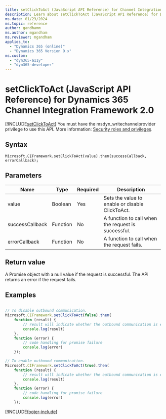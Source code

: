 ```yaml
---
title: setClickToAct (JavaScript API Reference) for Channel Integration Framework 2.0 
description: Learn about setClickToAct (JavaScript API Reference) for Dynamics 365 Channel Integration Framework 2.0.
ms.date: 01/23/2024
ms.topic: reference
author: gandhamm
ms.author: mgandham
ms.reviewer: mgandham
applies_to: 
  - "Dynamics 365 (online)"
  - "Dynamics 365 Version 9.x"
ms.custom: 
  - "dyn365-a11y"
  - "dyn365-developer"
---
```


# setClickToAct (JavaScript API Reference) for Dynamics 365 Channel Integration Framework 2.0

[!INCLUDE[setClickToAct](../../../../v1/develop/reference/microsoft-ciframework/Includes/setClickToAct-description.md)] You must have the msdyn_writechannelprovider privilege to use this API. More information: [Security roles and privileges](/power-platform/admin/security-roles-privileges).

## Syntax

`Microsoft.CIFramework.setClickToAct(value).then(successCallback, errorCallback);`

## Parameters

| Name            | Type     | Required | Description                                       |
|-----------------|----------|----------|---------------------------------------------------|
| value           | Boolean  | Yes      | Sets the value to enable or disable ClickToAct.   |
| successCallback | Function | No       | A function to call when the request is successful. |
| errorCallback   | Function | No       | A function to call when the request fails.         |

## Return value

A Promise object with a null value if the request is successful. The API returns an error if the request fails.

## Examples
```Javascript

// To disable outbound communication.
Microsoft.CIFramework.setClickToAct(false).then(
    function (result) {
        // result will indicate whether the outbound communication is enabled or not.
        console.log(result)
    },
    function (error) {
        // code handling for promise failure
        console.log(error)
    });
```

```Javascript
// To enable outbound communication.
Microsoft.CIFramework.setClickToAct(true).then(
    function (result) {
        // result will indicate whether the outbound communication is enabled or not.
        console.log(result)
    },
    function (error) {
        // code handling for promise failure
        console.log(error)
    });
```

[!INCLUDE[footer-include](../../../../../includes/footer-banner.md)]
